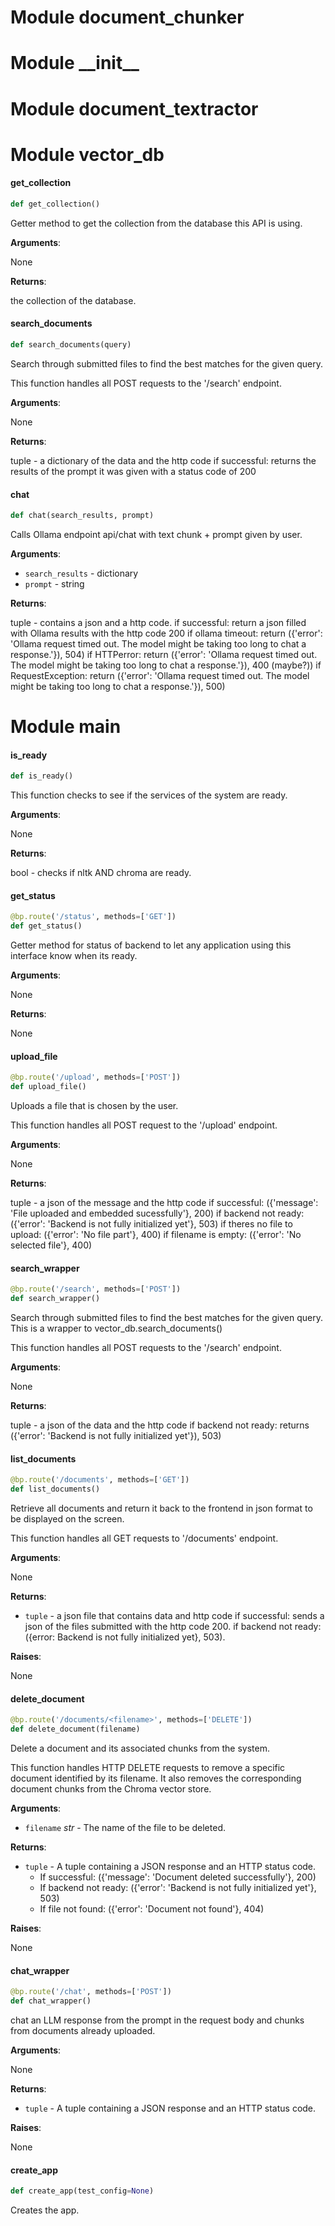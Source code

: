<a id="document_chunker"></a>

# Module document\_chunker

<a id="__init__"></a>

# Module \_\_init\_\_

<a id="document_textractor"></a>

# Module document\_textractor

<a id="vector_db"></a>

# Module vector\_db

<a id="vector_db.get_collection"></a>

#### get\_collection

```python
def get_collection()
```

Getter method to get the collection from the database this API is using.

**Arguments**:

  None
  

**Returns**:

  the collection of the database.

<a id="vector_db.search_documents"></a>

#### search\_documents

```python
def search_documents(query)
```

Search through submitted files to find the best matches for the given query.

This function handles all POST requests to the '/search' endpoint.

**Arguments**:

  None

**Returns**:

  tuple - a dictionary of the data and the http code
  if successful: returns the results of the prompt it was given with a status code of 200

<a id="vector_db.chat"></a>

#### chat

```python
def chat(search_results, prompt)
```

Calls Ollama endpoint api/chat with text chunk + prompt given by user.

**Arguments**:

- `search_results` - dictionary
- `prompt` - string
  

**Returns**:

  tuple - contains a json and a http code.
  if successful: return a json filled with Ollama results with the http code 200
  if ollama timeout: return ({'error': 'Ollama request timed out. The model might be taking too long to chat a response.'}), 504)
  if HTTPerror: return ({'error': 'Ollama request timed out. The model might be taking too long to chat a response.'}), 400 (maybe?))
  if RequestException: return ({'error': 'Ollama request timed out. The model might be taking too long to chat a response.'}), 500)

<a id="main"></a>

# Module main

<a id="main.is_ready"></a>

#### is\_ready

```python
def is_ready()
```

This function checks to see if the services of the system are ready.

**Arguments**:

  None
  

**Returns**:

  bool - checks if nltk AND chroma are ready.

<a id="main.get_status"></a>

#### get\_status

```python
@bp.route('/status', methods=['GET'])
def get_status()
```

Getter method for status of backend to let any application using this interface know when its ready.

**Arguments**:

  None
  

**Returns**:

  None

<a id="main.upload_file"></a>

#### upload\_file

```python
@bp.route('/upload', methods=['POST'])
def upload_file()
```

Uploads a file that is chosen by the user.

This function handles all POST request to the '/upload' endpoint.

**Arguments**:

  None

**Returns**:

  tuple - a json of the message and the http code
  if successful: ({'message': 'File uploaded and embedded sucessfully'}, 200)
  if backend not ready: ({'error': 'Backend is not fully initialized yet'}, 503)
  if theres no file to upload: ({'error': 'No file part'}, 400)
  if filename is empty: ({'error': 'No selected file'}, 400)

<a id="main.search_wrapper"></a>

#### search\_wrapper

```python
@bp.route('/search', methods=['POST'])
def search_wrapper()
```

Search through submitted files to find the best matches for the given query. This is a wrapper to vector_db.search_documents()

This function handles all POST requests to the '/search' endpoint.

**Arguments**:

  None

**Returns**:

  tuple - a json of the data and the http code
  if backend not ready: returns ({'error': 'Backend is not fully initialized yet'}), 503)

<a id="main.list_documents"></a>

#### list\_documents

```python
@bp.route('/documents', methods=['GET'])
def list_documents()
```

Retrieve all documents and return it back to the frontend in json format to be displayed on the screen.

This function handles all GET requests to '/documents' endpoint.

**Arguments**:

  None

**Returns**:

- `tuple` - a json file that contains data and http code
  if successful: sends a json of the files submitted with the http code 200.
  if backend not ready: ({error: Backend is not fully initialized yet}, 503).
  

**Raises**:

  None

<a id="main.delete_document"></a>

#### delete\_document

```python
@bp.route('/documents/<filename>', methods=['DELETE'])
def delete_document(filename)
```

Delete a document and its associated chunks from the system.

This function handles HTTP DELETE requests to remove a specific document
identified by its filename. It also removes the corresponding document
chunks from the Chroma vector store.

**Arguments**:

- `filename` _str_ - The name of the file to be deleted.
  

**Returns**:

- `tuple` - A tuple containing a JSON response and an HTTP status code.
  - If successful: ({'message': 'Document deleted successfully'}, 200)
  - If backend not ready: ({'error': 'Backend is not fully initialized yet'}, 503)
  - If file not found: ({'error': 'Document not found'}, 404)
  

**Raises**:

  None

<a id="main.chat_wrapper"></a>

#### chat\_wrapper

```python
@bp.route('/chat', methods=['POST'])
def chat_wrapper()
```

chat an LLM response from the prompt in the request body and chunks from documents already uploaded.

**Arguments**:

  None
  

**Returns**:

- `tuple` - A tuple containing a JSON response and an HTTP status code.

**Raises**:

  None

<a id="main.create_app"></a>

#### create\_app

```python
def create_app(test_config=None)
```

Creates the app.

